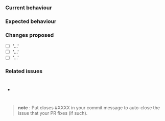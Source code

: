 ### Current behaviour

### Expected behaviour

### Changes proposed

-  [ ] '...'
-  [ ] '...'
-  [ ] '...'

### Related issues

- #

> **note** : Put closes #XXXX in your commit message to auto-close the issue that your PR fixes (if such).
